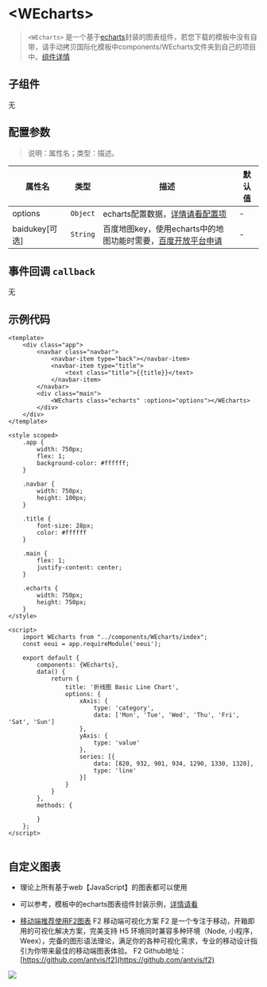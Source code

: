 # &lt;WEcharts&gt;

> `<WEcharts>` 是一个基于[echarts](https://echarts.apache.org/zh/index.html)封装的图表组件，若您下载的模板中没有自带，请手动拷贝国际化模板中components/WEcharts文件夹到自己的项目中。[组件详情](https://editor.eeui.app/#/files/eeui/official/tree/a1133cf10fe4e8490845c465b1e08d39/src/components/WEcharts/index.vue)

## 子组件

无

## 配置参数
>说明：属性名；类型：描述。

| 属性名           | 类型     | 描述                          | 默认值     |
| ------------- | ------ | -------------------------- | ------- |
| options |`Object`  | echarts配置数据，[详情请看配置项](https://echarts.apache.org/zh/option.html)           | -       |
| baidukey[可选] |`String`  | 百度地图key，使用echarts中的地图功能时需要，[百度开放平台申请](http://lbsyun.baidu.com)           | -       |




## 事件回调 `callback`
无

## 示例代码
```vue
<template>
    <div class="app">
        <navbar class="navbar">
            <navbar-item type="back"></navbar-item>
            <navbar-item type="title">
                <text class="title">{{title}}</text>
            </navbar-item>
        </navbar>
        <div class="main">
            <WEcharts class="echarts" :options="options"></WEcharts>
        </div>
    </div>
</template>

<style scoped>
    .app {
        width: 750px;
        flex: 1;
        background-color: #ffffff;
    }

    .navbar {
        width: 750px;
        height: 100px;
    }

    .title {
        font-size: 28px;
        color: #ffffff
    }

    .main {
        flex: 1;
        justify-content: center;
    }

    .echarts {
        width: 750px;
        height: 750px;
    }
</style>

<script>
    import WEcharts from "../components/WEcharts/index";
    const eeui = app.requireModule('eeui');

    export default {
        components: {WEcharts},
        data() {
            return {
                title: '折线图 Basic Line Chart',
                options: {
                    xAxis: {
                        type: 'category',
                        data: ['Mon', 'Tue', 'Wed', 'Thu', 'Fri', 'Sat', 'Sun']
                    },
                    yAxis: {
                        type: 'value'
                    },
                    series: [{
                        data: [820, 932, 901, 934, 1290, 1330, 1320],
                        type: 'line'
                    }]
                }
            }
        },
        methods: {

        }
    };
</script>


```
## 自定义图表

- 理论上所有基于web【JavaScript】的图表都可以使用
- 可以参考，模板中的echarts图表组件封装示例，[详情请看](https://editor.eeui.app/#/files/eeui/official/tree/a1133cf10fe4e8490845c465b1e08d39/src/components/WEcharts/index.vue)


- [移动端推荐使用F2图表](https://f2.antv.vision/zh)
F2 移动端可视化方案
F2 是一个专注于移动，开箱即用的可视化解决方案，完美支持 H5 环境同时兼容多种环境（Node, 小程序，Weex），完备的图形语法理论，满足你的各种可视化需求，专业的移动设计指引为你带来最佳的移动端图表体验。
F2 Github地址：[https://github.com/antvis/f2](https://github.com/antvis/f2)

<img src="https://antv.alipay.com/assets/image/home/f2/usecase-caifu.png">
